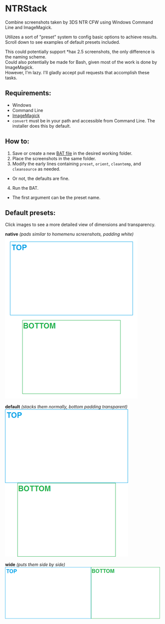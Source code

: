# NTRStack
Combine screenshots taken by 3DS NTR CFW using Windows Command Line and ImageMagick.

Utilizes a sort of "preset" system to config basic options to achieve results.    
Scroll down to see examples of default presets included.

This could potentially support *hax 2.5 screenshots, the only difference is the naming scheme.    
Could also potentially be made for Bash, given most of the work is done by ImageMagick.    
However, I'm lazy. I'll gladly accept pull requests that accomplish these tasks.

Requirements:
----
- Windows
 - Command Line
- [ImageMagick](http://imagemagick.org/script/binary-releases.php#windows)
 - `convert` must be in your path and accessible from Command Line. The installer does this by default.

How to:
----
1. Save or create a new [BAT file](https://raw.githubusercontent.com/RePod/NTRStack/master/ntr_stack.bat) in the desired working folder.
2. Place the screenshots in the same folder.
3. Modify the early lines containing `preset`, `orient`, `cleantemp`, and `cleansource` as needed.
 - Or not, the defaults are fine.
4. Run the BAT.
 - The first argument can be the preset name.

Default presets:
----
Click images to see a more detailed view of dimensions and transparency.

**native** *(pads similar to homemenu screenshots, padding white)*    
!["native" preset](sample/HNI_0000.png)

**default** *(stacks them normally, bottom padding transparent)*    
![](sample/scr_0000.png)

**wide** *(puts them side by side)*    
![](sample/wide_0000.png)
